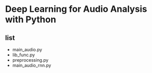# Deep Learning for Audio Analysis with Python
## list
- main_audio.py
- lib_func.py
- preprocessing.py
- main_audio_rnn.py
